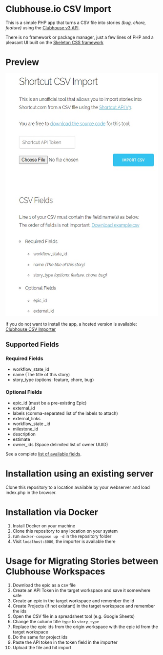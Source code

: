 # Clubhouse.io CSV Import

This is a simple PHP app that turns a CSV file into stories *(bug, chore, feature)* using the [Clubhouse v3 API](https://clubhouse.io/api/v3/).

There is no framework or package manager, just a few lines of PHP and a pleasant UI built on the [Skeleton CSS framework](http://www.getskeleton.com)

# Preview

![Clubhouse CSV Import Tool](https://raw.githubusercontent.com/mikkelson/clubhouse-csv-import/master/images/preview.PNG)

If you do not want to install the app, a hosted version is available: [Clubhouse CSV Importer](http://jamesmikkelson.com/clubhouse)

## Supported Fields

### Required Fields

* workflow_state_id
* name (The title of this story)
* story_type (options: feature, chore, bug)

### Optional Fields
* epic_id (must be a pre-existing Epic)
* external_id
* labels (comma-separated list of the labels to attach)
* external_links
* workflow_state _id
* milestone_id
* description
* estimate
* owner_ids (Space delimited list of owner UUID)

See a complete <a href="https://clubhouse.io/api/rest/v3/#Stories" target="_blank">list of available fields</a>.
 
# Installation using an existing server

Clone this repository to a location available by your webserver and load index.php in the browser. 

# Installation via Docker
1. Install Docker on your machine
1. Clone this repository to any location on your system
2. run `docker-compose up -d` in the repository folder
3. Visit `localhost:8080`, the importer is available there

# Usage for Migrating Stories between Clubhouse Workspaces
1. Download the epic as a csv file
2. Create an API Token in the target workspace and save it somewhere safe
3. Create an epic in the target workspace and remember the id
4. Create Projects (if not existant) in the target workspace and remember the ids
5. Open the CSV file in a spreadsheet tool (e.g. Google Sheets)
6. Change the column title `type` to `story_type`
7. Replace the epic ids from the origin workspace with the epic id from the target workspace
8. Do the same for project ids
9. Paste the API token in the token field in the importer
10. Upload the file and hit import
